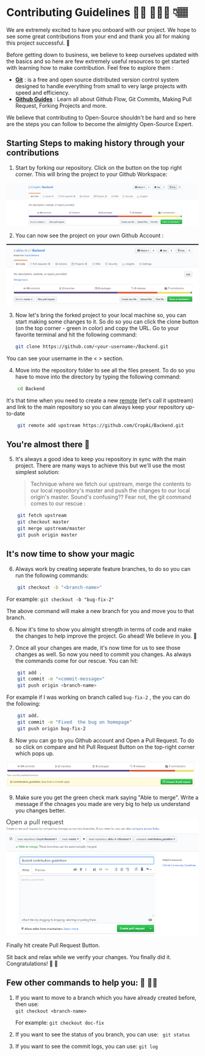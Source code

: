 # Contributing Guidelines 👼🏽 👩🏽‍💻 👇🏽

We are extremely excited to have you onboard with our project. We hope to see some great contributions from your end and thank you all for making this project successful. 🤗

Before getting down to business, we believe to keep ourselves updated with the basics and so here are few extremely useful resources to get started with learning how to make contribution. Feel free to explore them :

- **[Git](https://git-scm.com/)** : is a free and open source distributed version control system designed to handle everything from small to very large projects with speed and efficiency.
- **[Github Guides](https://guides.github.com)** : Learn all about Github Flow, Git Commits, Making Pull Request, Forking Projects and more.


We believe that contributing to Open-Source shouldn't be hard and so here are the steps you can follow to become the almighty Open-Source Expert.

## Starting Steps to making history through your contributions

1. Start by forking our repository. Click on the button on the top right corner. This will bring the project to your Github Workspace:

![Fork the Project](./.github/images/Fork.png)

2. You can now see the project on your own Github Account :

![Github Account](./.github/images/Project&#32;Forked.png)

3. Now let's bring the forked project to your local machine so, you can start making some changes to it. So do so you can click the clone button (on the top corner - green  in color) and copy the URL. Go to your favorite terminal and hit the following command:
   ```sh
   git clone https://github.com/<your-username>/Backend.git
   ```
You can see your username in the < > section.

4. Move into the repository folder to see all the files present. To do so you have to move into the directory by typing the following command:
```sh
    cd Backend
```

It's that time when you need to create a new [remote](https://git-scm.com/book/en/v2/Git-Basics-Working-with-Remotes) (let's call it upstream) and link to the main repository so you can always keep your repository up-to-date

```sh
    git remote add upstream https://github.com/CropAi/Backend.git
```

## You're almost there 👏

5. It's always a good idea to keep you repository in sync with the main project. There are many ways to achieve this but we'll use the most simplest solution:
   > Technique where we fetch our upstream, merge the contents to our local repository's master and push the changes to our local origin's master. Sound's confusing?? Fear not, the git command comes to our rescue :

```sh
    git fetch upstream
    git checkout master
    git merge upstream/master
    git push origin master
```

## It's now time to show your magic

6. Always work by creating seperate feature branches, to do so you can run the following commands:
```sh
    git checkout -b "<branch-name>"
```
For example: `git checkout -b "bug-fix-2"`

The above command will make a new branch for you and move you to that branch.


6. Now it's time to show you almight strength in terms of code and make the changes to help improve the project. Go ahead! We believe in you. 🤩

7. Once all your changes are made, it's now time for us to see those changes as well. So now you need to commit you changes. As always the commands come for our rescue. You can hit:
```sh
    git add .
    git commit -m "<commit-message>"
    git push origin <branch-name>
```
For example if I was working on branch called `bug-fix-2` , the you can do the following:
```sh
    git add.
    git commit -m "Fixed  the bug on homepage"
    git push origin bug-fix-2
```

8. Now you can go to you Github account and Open a Pull Request. To do so click on compare and hit Pull Request Button on the top-right corner which pops up.

![Pull Request](./.github/images/Pull&#32;Request.png)


9. Make sure you get the green check mark saying "Able to merge". Write a message if the chnages you made are very big to help us understand you changes better. 
    
![Pull-Request-2](./.github/images/Pull-Request-2.png)



Finally hit create Pull Request Button.

Sit back and relax while we verify your changes. You finally did it. Congratulations! 🙌 🤝



## Few other commands to help you: 🧠 🤘🏻

1. If you want to move to a branch which you have already created before, then use:  
   `git checkout <branch-name>`

    For example: `git checkout doc-fix`

2. If you want to see the status of you branch, you can use:
    ` git status`

3. If you want to see the commit logs, you can use:
   `git log`



